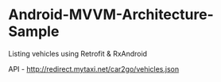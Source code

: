 # Android-MVVM-Architecture-Sample
Listing vehicles using Retrofit &amp; RxAndroid


API - http://redirect.mytaxi.net/car2go/vehicles.json


